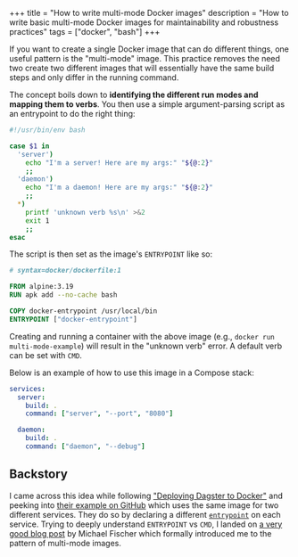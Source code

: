 +++
title = "How to write multi-mode Docker images"
description = "How to write basic multi-mode Docker images for maintainability and robustness practices"
tags = ["docker", "bash"]
+++

If you want to create a single Docker image that can do different things,
one useful pattern is the "multi-mode" image.
This practice removes the need two create two different images that will
essentially have the same build steps and only differ in the running command.

The concept boils down to **identifying the different run modes
and mapping them to verbs**.
You then use a simple argument-parsing script as an entrypoint to do the right thing:

```bash
#!/usr/bin/env bash

case $1 in
  'server')
    echo "I'm a server! Here are my args:" "${@:2}"
    ;;
  'daemon')
    echo "I'm a daemon! Here are my args:" "${@:2}"
    ;;
  *)
    printf 'unknown verb %s\n' >&2
    exit 1
    ;;
esac
```

The script is then set as the image's `ENTRYPOINT` like so:

```Dockerfile
# syntax=docker/dockerfile:1

FROM alpine:3.19
RUN apk add --no-cache bash

COPY docker-entrypoint /usr/local/bin
ENTRYPOINT ["docker-entrypoint"]
```

Creating and running a container with the above image
(e.g., `docker run multi-mode-example`) will result in the "unknown verb" error.
A default verb can be set with `CMD`.

Below is an example of how to use this image in a Compose stack:

```yaml
services:
  server:
    build: .
    command: ["server", "--port", "8080"]

  daemon:
    build: .
    command: ["daemon", "--debug"]
```

## Backstory

I came across this idea while following ["Deploying Dagster to Docker"][1] and peeking into
[their example on GitHub][2] which uses the same image for two different services.
They do so by declaring a different [`entrypoint`][3] on each service.
Trying to deeply understand `ENTRYPOINT` vs `CMD`, I landed on [a very good blog post][4]
by Michael Fischer which formally introduced me to the pattern of multi-mode images.


[1]: https://docs.dagster.io/deployment/guides/docker
[2]: https://github.com/dagster-io/dagster/tree/master/examples/deploy_docker
[3]: https://docs.docker.com/compose/compose-file/05-services/#entrypoint
[4]: https://aws.amazon.com/blogs/opensource/demystifying-entrypoint-cmd-docker/
